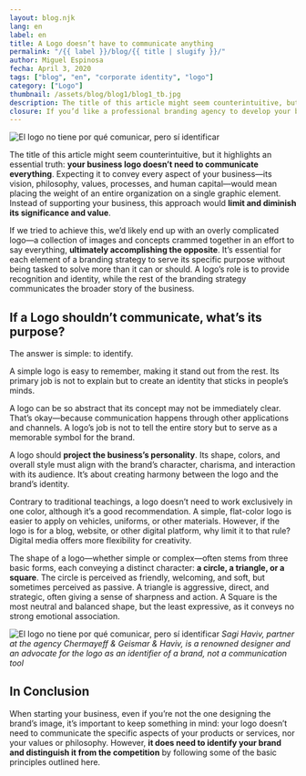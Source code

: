 ```yaml
---
layout: blog.njk
lang: en
label: en
title: A Logo doesn’t have to communicate anything
permalink: "/{{ label }}/blog/{{ title | slugify }}/"
author: Miguel Espinosa
fecha: April 3, 2020
tags: ["blog", "en", "corporate identity", "logo"]
category: ["Logo"]
thumbnail: /assets/blog/blog1/blog1_tb.jpg
description: The title of this article might seem counterintuitive, but it highlights an essential truth, your business logo doesn’t need to communicate everything. Expecting it to convey every aspect of your business—its vision, philosophy...
closure: If you’d like a professional branding agency to develop your brand and logo, contact us and let’s get started on your project.
---
```


![El logo no tiene por qué comunicar, pero sí identificar](/assets/blog/blog1/blog1a.jpg)

The title of this article might seem counterintuitive, but it highlights an essential truth: **your business logo doesn’t need to communicate everything**. Expecting it to convey every aspect of your business—its vision, philosophy, values, processes, and human capital—would mean placing the weight of an entire organization on a single graphic element. Instead of supporting your business, this approach would **limit and diminish its significance and value**.

If we tried to achieve this, we’d likely end up with an overly complicated logo—a collection of images and concepts crammed together in an effort to say everything, **ultimately accomplishing the opposite**. It’s essential for each element of a branding strategy to serve its specific purpose without being tasked to solve more than it can or should. A logo’s role is to provide recognition and identity, while the rest of the branding strategy communicates the broader story of the business.

## If a Logo shouldn’t communicate, what’s its purpose?

The answer is simple: to identify.

A simple logo is easy to remember, making it stand out from the rest. Its primary job is not to explain but to create an identity that sticks in people’s minds.

A logo can be so abstract that its concept may not be immediately clear. That’s okay—because communication happens through other applications and channels. A logo’s job is not to tell the entire story but to serve as a memorable symbol for the brand.

A logo should **project the business’s personality**. Its shape, colors, and overall style must align with the brand’s character, charisma, and interaction with its audience. It’s about creating harmony between the logo and the brand’s identity.

Contrary to traditional teachings, a logo doesn’t need to work exclusively in one color, although it’s a good recommendation. A simple, flat-color logo is easier to apply on vehicles, uniforms, or other materials. However, if the logo is for a blog, website, or other digital platform, why limit it to that rule? Digital media offers more flexibility for creativity.

The shape of a logo—whether simple or complex—often stems from three basic forms, each conveying a distinct character: **a circle, a triangle, or a square**. The circle is perceived as friendly, welcoming, and soft, but sometimes perceived as passive. A triangle is aggressive, direct, and strategic, often giving a sense of sharpness and action. A Square is the most neutral and balanced shape, but the least expressive, as it conveys no strong emotional association.

![El logo no tiene por qué comunicar, pero sí identificar](/assets/blog/blog1/blog1b.jpg)
*Sagi Haviv, partner at the agency Chermayeff & Geismar & Haviv, is a renowned designer and an advocate for the logo as an identifier of a brand, not a communication tool*

## In Conclusion

When starting your business, even if you’re not the one designing the brand’s image, it’s important to keep something in mind: your logo doesn’t need to communicate the specific aspects of your products or services, nor your values or philosophy. However, **it does need to identify your brand and distinguish it from the competition** by following some of the basic principles outlined here.